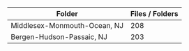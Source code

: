 | Folder                       |   Files / Folders |
|------------------------------|-------------------|
| Middlesex-Monmouth-Ocean, NJ |               208 |
| Bergen-Hudson-Passaic, NJ    |               203 |